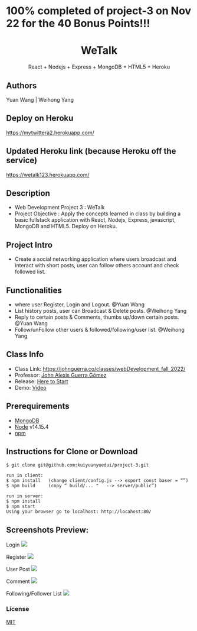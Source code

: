 <h1>100% completed of project-3 on Nov 22 for the 40 Bonus Points!!!<h1>
<h1 align="center">
WeTalk
</h1>
<p align="center">
React + Nodejs + Express + MongoDB + HTML5 + Heroku
</p>

## Authors
Yuan Wang | Weihong Yang

## Deploy on Heroku
https://mytwittera2.herokuapp.com/
## Updated Heroku link (because Heroku off the service)
https://wetalk123.herokuapp.com/

## Description
- Web Development Project 3 : WeTalk
- Project Objective : Apply the concepts learned in class by building a basic fullstack application with React, Nodejs, Express, javascript, MongoDB and HTML5. Deploy on Heroku.

## Project Intro
- Create a social networking application where users broadcast and interact with short posts, user can follow others account and check followed list.

## Functionalities
- where user Register, Login and Logout. @Yuan Wang 
- List history posts, user can Broadcast & Delete posts. @Weihong Yang 
- Reply to certain posts & Comments, thumbs up/down certain posts. @Yuan Wang
- Follow/unFollow other users & followed/following/user list. @Weihong Yang

## Class Info
- Class Link: https://johnguerra.co/classes/webDevelopment_fall_2022/
- Professor: <a href="https://johnguerra.co/"> John Alexis Guerra Gómez </a>
- Release: <a href="https://mytwittera2.herokuapp.com/"> Here to Start </a>
- Demo: <a href="https://youtu.be/mB-5_2-avfo"> Video </a>


## Prerequirements
- [MongoDB](https://www.mongodb.com/3)
- [Node](https://nodejs.org/en/download/) v14.15.4
- [npm](https://nodejs.org/en/download/package-manager/)

## Instructions for Clone or Download
```terminal
$ git clone git@github.com:kuiyuanyuedui/project-3.git

run in client:
$ npm install	(change client/config.js --> export const baser = “”)
$ npm build  	(copy “ build/... "   --> server/public”)

run in server:  
$ npm install
$ npm start
Using your browser go to localhost: http://locahost:80/
```
## Screenshots Preview:
Login
![](Screenshots/Login.png)

Register
![](Screenshots/regist.png)

User Post
![](Screenshots/User_Post.png)

Comment
![](Screenshots/Comment.png)

Following/Follower List
![](Screenshots/Following_unFollow_List.png)


### License
[MIT](LICENSE)

